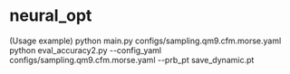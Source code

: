 # neural_opt


(Usage example)
python main.py configs/sampling.qm9.cfm.morse.yaml
python eval_accuracy2.py --config_yaml configs/sampling.qm9.cfm.morse.yaml --prb_pt save_dynamic.pt
